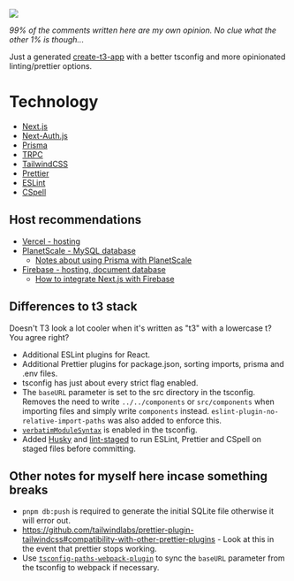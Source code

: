 ![](https://img.shields.io/badge/Among_Us-ඞ-red)

_99% of the comments written here are my own opinion. No clue what the other 1%
is though..._

Just a generated [create-t3-app](https://create.t3.gg/) with a better tsconfig and more opinionated linting/prettier
options.

# Technology

- [Next.js](https://nextjs.org/)
- [Next-Auth.js](https://next-auth.js.org)
- [Prisma](https://prisma.io)
- [TRPC](https://trpc.io)
- [TailwindCSS](https://tailwindcss.com)
- [Prettier](https://prettier.io)
- [ESLint](https://eslint.org)
- [CSpell](https://cspell.org)

## Host recommendations

- [Vercel - hosting](https://vercel.com)
- [PlanetScale - MySQL database](https://planetscale.com)
  - [Notes about using Prisma with PlanetScale](https://www.prisma.io/docs/guides/database/using-prisma-with-planetscale#differences-to-consider)
- [Firebase - hosting, document database](https://firebase.google.com)
  - [How to integrate Next.js with Firebase](https://firebase.google.com/docs/hosting/frameworks/nextjs)

## Differences to t3 stack

Doesn't T3 look a lot cooler when it's written as "t3" with a lowercase t? You
agree right?

- Additional ESLint plugins for React.
- Additional Prettier plugins for package.json, sorting imports, prisma and .env files.
- tsconfig has just about every strict flag enabled.
- The `baseURL` parameter is set to the src directory in the tsconfig. Removes the need to write `../../components` or `src/components` when importing files and simply write `components` instead. `eslint-plugin-no-relative-import-paths` was also added to enforce this.
- [`verbatimModuleSyntax`](https://www.typescriptlang.org/tsconfig#verbatimModuleSyntax) is enabled in the tsconfig.
- Added [Husky](https://typicode.github.io/husky/#/) and [lint-staged](https://github.com/okonet/lint-staged) to run ESLint, Prettier and CSpell on staged files before committing.

## Other notes for myself here incase something breaks

- `pnpm db:push` is required to generate the initial SQLite file otherwise it will error out.
- https://github.com/tailwindlabs/prettier-plugin-tailwindcss#compatibility-with-other-prettier-plugins - Look at this in the event that prettier stops working.
- Use [`tsconfig-paths-webpack-plugin`](https://www.npmjs.com/package/tsconfig-paths-webpack-plugin) to sync the `baseURL` parameter from the tsconfig to webpack if necessary.
